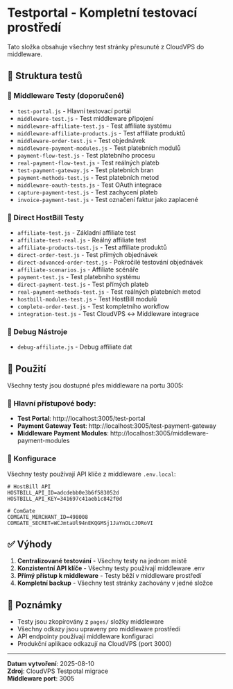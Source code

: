 # Testportal - Kompletní testovací prostředí

Tato složka obsahuje všechny test stránky přesunuté z CloudVPS do middleware.

## 📁 Struktura testů

### 🔗 Middleware Testy (doporučené)
- `test-portal.js` - Hlavní testovací portál
- `middleware-test.js` - Test middleware připojení
- `middleware-affiliate-test.js` - Test affiliate systému
- `middleware-affiliate-products.js` - Test affiliate produktů
- `middleware-order-test.js` - Test objednávek
- `middleware-payment-modules.js` - Test platebních modulů
- `payment-flow-test.js` - Test platebního procesu
- `real-payment-flow-test.js` - Test reálných plateb
- `test-payment-gateway.js` - Test platebních bran
- `payment-methods-test.js` - Test platebních metod
- `middleware-oauth-tests.js` - Test OAuth integrace
- `capture-payment-test.js` - Test zachycení plateb
- `invoice-payment-test.js` - Test označení faktur jako zaplacené

### 👥 Direct HostBill Testy
- `affiliate-test.js` - Základní affiliate test
- `affiliate-test-real.js` - Reálný affiliate test
- `affiliate-products-test.js` - Test affiliate produktů
- `direct-order-test.js` - Test přímých objednávek
- `direct-advanced-order-test.js` - Pokročilé testování objednávek
- `affiliate-scenarios.js` - Affiliate scénáře
- `payment-test.js` - Test platebního systému
- `direct-payment-test.js` - Test přímých plateb
- `real-payment-methods-test.js` - Test reálných platebních metod
- `hostbill-modules-test.js` - Test HostBill modulů
- `complete-order-test.js` - Test kompletního workflow
- `integration-test.js` - Test CloudVPS ↔ Middleware integrace

### 🐛 Debug Nástroje
- `debug-affiliate.js` - Debug affiliate dat

## 🎯 Použití

Všechny testy jsou dostupné přes middleware na portu 3005:

### 📍 Hlavní přístupové body:
- **Test Portal**: http://localhost:3005/test-portal
- **Payment Gateway Test**: http://localhost:3005/test-payment-gateway
- **Middleware Payment Modules**: http://localhost:3005/middleware-payment-modules

### 🔧 Konfigurace

Všechny testy používají API klíče z middleware `.env.local`:

```env
# HostBill API
HOSTBILL_API_ID=adcdebb0e3b6f583052d
HOSTBILL_API_KEY=341697c41aeb1c842f0d

# ComGate
COMGATE_MERCHANT_ID=498008
COMGATE_SECRET=WCJmtaUl94nEKQGMSj1JaYnOLcJORoVI
```

## ✅ Výhody

1. **Centralizované testování** - Všechny testy na jednom místě
2. **Konzistentní API klíče** - Všechny testy používají middleware .env
3. **Přímý přístup k middleware** - Testy běží v middleware prostředí
4. **Kompletní backup** - Všechny test stránky zachovány v jedné složce

## 📝 Poznámky

- Testy jsou zkopírovány z `pages/` složky middleware
- Všechny odkazy jsou upraveny pro middleware prostředí
- API endpointy používají middleware konfiguraci
- Produkční aplikace odkazují na CloudVPS (port 3000)

---

**Datum vytvoření**: 2025-08-10  
**Zdroj**: CloudVPS Testpotal migrace  
**Middleware port**: 3005
